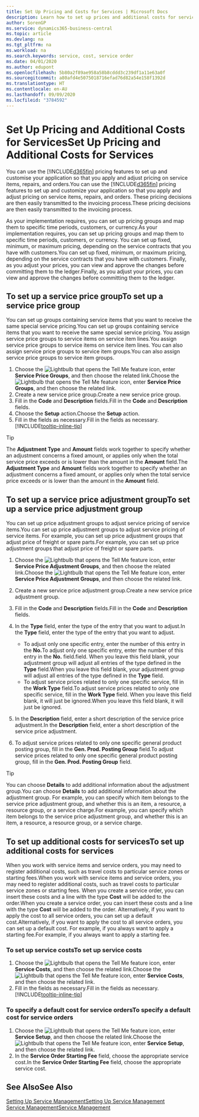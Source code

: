 ```yaml
---
title: Set Up Pricing and Costs for Services | Microsoft Docs
description: Learn how to set up prices and additional costs for services.
author: SorenGP
ms.service: dynamics365-business-central
ms.topic: article
ms.devlang: na
ms.tgt_pltfrm: na
ms.workload: na
ms.search.keywords: service, cost, service order
ms.date: 04/01/2020
ms.author: edupont
ms.openlocfilehash: 5b80a2f89ae958a58b8cddd3c239df1a11e63a0f
ms.sourcegitcommit: a80afd4e5075018716efad76d82a54e158f1392d
ms.translationtype: HT
ms.contentlocale: en-AU
ms.lasthandoff: 09/09/2020
ms.locfileid: "3784592"
---
```

# <a name="set-up-pricing-and-additional-costs-for-services"></a><span data-ttu-id="cd603-103">Set Up Pricing and Additional Costs for Services</span><span class="sxs-lookup"><span data-stu-id="cd603-103">Set Up Pricing and Additional Costs for Services</span></span>
<span data-ttu-id="cd603-104">You can use the [!INCLUDE[d365fin](includes/d365fin_md.md)] pricing features to set up and customise your application so that you apply and adjust pricing on service items, repairs, and orders.</span><span class="sxs-lookup"><span data-stu-id="cd603-104">You can use the [!INCLUDE[d365fin](includes/d365fin_md.md)] pricing features to set up and customize your application so that you apply and adjust pricing on service items, repairs, and orders.</span></span> <span data-ttu-id="cd603-105">These pricing decisions are then easily transmitted to the invoicing process.</span><span class="sxs-lookup"><span data-stu-id="cd603-105">These pricing decisions are then easily transmitted to the invoicing process.</span></span>  
  
<span data-ttu-id="cd603-106">As your implementation requires, you can set up pricing groups and map them to specific time periods, customers, or currency.</span><span class="sxs-lookup"><span data-stu-id="cd603-106">As your implementation requires, you can set up pricing groups and map them to specific time periods, customers, or currency.</span></span> <span data-ttu-id="cd603-107">You can set up fixed, minimum, or maximum pricing, depending on the service contracts that you have with customers.</span><span class="sxs-lookup"><span data-stu-id="cd603-107">You can set up fixed, minimum, or maximum pricing, depending on the service contracts that you have with customers.</span></span> <span data-ttu-id="cd603-108">Finally, as you adjust your prices, you can view and approve the changes before committing them to the ledger.</span><span class="sxs-lookup"><span data-stu-id="cd603-108">Finally, as you adjust your prices, you can view and approve the changes before committing them to the ledger.</span></span>  

## <a name="to-set-up-a-service-price-group"></a><span data-ttu-id="cd603-109">To set up a service price group</span><span class="sxs-lookup"><span data-stu-id="cd603-109">To set up a service price group</span></span>
<span data-ttu-id="cd603-110">You can set up groups containing service items that you want to receive the same special service pricing.</span><span class="sxs-lookup"><span data-stu-id="cd603-110">You can set up groups containing service items that you want to receive the same special service pricing.</span></span> <span data-ttu-id="cd603-111">You assign service price groups to service items on service item lines.</span><span class="sxs-lookup"><span data-stu-id="cd603-111">You assign service price groups to service items on service item lines.</span></span> <span data-ttu-id="cd603-112">You can also assign service price groups to service item groups.</span><span class="sxs-lookup"><span data-stu-id="cd603-112">You can also assign service price groups to service item groups.</span></span>  

1. <span data-ttu-id="cd603-113">Choose the ![Lightbulb that opens the Tell Me feature](media/ui-search/search_small.png "Tell me what you want to do") icon, enter **Service Price Groups**, and then choose the related link.</span><span class="sxs-lookup"><span data-stu-id="cd603-113">Choose the ![Lightbulb that opens the Tell Me feature](media/ui-search/search_small.png "Tell me what you want to do") icon, enter **Service Price Groups**, and then choose the related link.</span></span>  
2. <span data-ttu-id="cd603-114">Create a new service price group.</span><span class="sxs-lookup"><span data-stu-id="cd603-114">Create a new service price group.</span></span>  
3. <span data-ttu-id="cd603-115">Fill in the **Code** and **Description** fields.</span><span class="sxs-lookup"><span data-stu-id="cd603-115">Fill in the **Code** and **Description** fields.</span></span>  
4. <span data-ttu-id="cd603-116">Choose the **Setup** action.</span><span class="sxs-lookup"><span data-stu-id="cd603-116">Choose the **Setup** action.</span></span>  
2. <span data-ttu-id="cd603-117">Fill in the fields as necessary.</span><span class="sxs-lookup"><span data-stu-id="cd603-117">Fill in the fields as necessary.</span></span> [!INCLUDE[tooltip-inline-tip](includes/tooltip-inline-tip_md.md)]  

 > [!Tip]
 > <span data-ttu-id="cd603-118">The **Adjustment Type** and **Amount** fields work together to specify whether an adjustment concerns a fixed amount, or applies only when the total service price exceeds or is lower than the amount in the **Amount** field.</span><span class="sxs-lookup"><span data-stu-id="cd603-118">The **Adjustment Type** and **Amount** fields work together to specify whether an adjustment concerns a fixed amount, or applies only when the total service price exceeds or is lower than the amount in the **Amount** field.</span></span>  

## <a name="to-set-up-a-service-price-adjustment-group"></a><span data-ttu-id="cd603-119">To set up a service price adjustment group</span><span class="sxs-lookup"><span data-stu-id="cd603-119">To set up a service price adjustment group</span></span>  
<span data-ttu-id="cd603-120">You can set up price adjustment groups to adjust service pricing of service items.</span><span class="sxs-lookup"><span data-stu-id="cd603-120">You can set up price adjustment groups to adjust service pricing of service items.</span></span> <span data-ttu-id="cd603-121">For example, you can set up price adjustment groups that adjust price of freight or spare parts.</span><span class="sxs-lookup"><span data-stu-id="cd603-121">For example, you can set up price adjustment groups that adjust price of freight or spare parts.</span></span>  
  
1. <span data-ttu-id="cd603-122">Choose the ![Lightbulb that opens the Tell Me feature](media/ui-search/search_small.png "Tell me what you want to do") icon, enter **Service Price Adjustment Groups**, and then choose the related link.</span><span class="sxs-lookup"><span data-stu-id="cd603-122">Choose the ![Lightbulb that opens the Tell Me feature](media/ui-search/search_small.png "Tell me what you want to do") icon, enter **Service Price Adjustment Groups**, and then choose the related link.</span></span>  
2. <span data-ttu-id="cd603-123">Create a new service price adjustment group.</span><span class="sxs-lookup"><span data-stu-id="cd603-123">Create a new service price adjustment group.</span></span>  
3. <span data-ttu-id="cd603-124">Fill in the **Code** and **Description** fields.</span><span class="sxs-lookup"><span data-stu-id="cd603-124">Fill in the **Code** and **Description** fields.</span></span>  
4. <span data-ttu-id="cd603-125">In the **Type** field, enter the type of the entry that you want to adjust.</span><span class="sxs-lookup"><span data-stu-id="cd603-125">In the **Type** field, enter the type of the entry that you want to adjust.</span></span>  
  
    * <span data-ttu-id="cd603-126">To adjust only one specific entry, enter the number of this entry in the **No.**</span><span class="sxs-lookup"><span data-stu-id="cd603-126">To adjust only one specific entry, enter the number of this entry in the **No.**</span></span> <span data-ttu-id="cd603-127">field.</span><span class="sxs-lookup"><span data-stu-id="cd603-127">field.</span></span> <span data-ttu-id="cd603-128">When you leave this field blank, your adjustment group will adjust all entries of the type defined in the **Type** field.</span><span class="sxs-lookup"><span data-stu-id="cd603-128">When you leave this field blank, your adjustment group will adjust all entries of the type defined in the **Type** field.</span></span>  
    * <span data-ttu-id="cd603-129">To adjust service prices related to only one specific service, fill in the **Work Type** field.</span><span class="sxs-lookup"><span data-stu-id="cd603-129">To adjust service prices related to only one specific service, fill in the **Work Type** field.</span></span> <span data-ttu-id="cd603-130">When you leave this field blank, it will just be ignored.</span><span class="sxs-lookup"><span data-stu-id="cd603-130">When you leave this field blank, it will just be ignored.</span></span>  
  
5. <span data-ttu-id="cd603-131">In the **Description** field, enter a short description of the service price adjustment.</span><span class="sxs-lookup"><span data-stu-id="cd603-131">In the **Description** field, enter a short description of the service price adjustment.</span></span>  
6. <span data-ttu-id="cd603-132">To adjust service prices related to only one specific general product posting group, fill in the **Gen. Prod. Posting Group** field.</span><span class="sxs-lookup"><span data-stu-id="cd603-132">To adjust service prices related to only one specific general product posting group, fill in the **Gen. Prod. Posting Group** field.</span></span>

> [!Tip]
> <span data-ttu-id="cd603-133">You can choose **Details** to add additional information about the adjustment group.</span><span class="sxs-lookup"><span data-stu-id="cd603-133">You can choose **Details** to add additional information about the adjustment group.</span></span> <span data-ttu-id="cd603-134">For example, you can specify which item belongs to the service price adjustment group, and whether this is an item, a resource, a resource group, or a service charge.</span><span class="sxs-lookup"><span data-stu-id="cd603-134">For example, you can specify which item belongs to the service price adjustment group, and whether this is an item, a resource, a resource group, or a service charge.</span></span>  

## <a name="to-set-up-additional-costs-for-services"></a><span data-ttu-id="cd603-135">To set up additional costs for services</span><span class="sxs-lookup"><span data-stu-id="cd603-135">To set up additional costs for services</span></span>
<span data-ttu-id="cd603-136">When you work with service items and service orders, you may need to register additional costs, such as travel costs to particular service zones or starting fees.</span><span class="sxs-lookup"><span data-stu-id="cd603-136">When you work with service items and service orders, you may need to register additional costs, such as travel costs to particular service zones or starting fees.</span></span> <span data-ttu-id="cd603-137">When you create a service order, you can insert these costs and a line with the type **Cost** will be added to the order.</span><span class="sxs-lookup"><span data-stu-id="cd603-137">When you create a service order, you can insert these costs and a line with the type **Cost** will be added to the order.</span></span> <span data-ttu-id="cd603-138">Alternatively, if you want to apply the cost to all service orders, you can set up a default cost.</span><span class="sxs-lookup"><span data-stu-id="cd603-138">Alternatively, if you want to apply the cost to all service orders, you can set up a default cost.</span></span> <span data-ttu-id="cd603-139">For example, if you always want to apply a starting fee.</span><span class="sxs-lookup"><span data-stu-id="cd603-139">For example, if you always want to apply a starting fee.</span></span>
  
### <a name="to-set-up-service-costs"></a><span data-ttu-id="cd603-140">To set up service costs</span><span class="sxs-lookup"><span data-stu-id="cd603-140">To set up service costs</span></span>
1. <span data-ttu-id="cd603-141">Choose the ![Lightbulb that opens the Tell Me feature](media/ui-search/search_small.png "Tell me what you want to do") icon, enter **Service Costs**, and then choose the related link.</span><span class="sxs-lookup"><span data-stu-id="cd603-141">Choose the ![Lightbulb that opens the Tell Me feature](media/ui-search/search_small.png "Tell me what you want to do") icon, enter **Service Costs**, and then choose the related link.</span></span> 
2. <span data-ttu-id="cd603-142">Fill in the fields as necessary.</span><span class="sxs-lookup"><span data-stu-id="cd603-142">Fill in the fields as necessary.</span></span> [!INCLUDE[tooltip-inline-tip](includes/tooltip-inline-tip_md.md)]  

### <a name="to-specify-a-default-cost-for-service-orders"></a><span data-ttu-id="cd603-143">To specify a default cost for service orders</span><span class="sxs-lookup"><span data-stu-id="cd603-143">To specify a default cost for service orders</span></span>
1. <span data-ttu-id="cd603-144">Choose the ![Lightbulb that opens the Tell Me feature](media/ui-search/search_small.png "Tell me what you want to do") icon, enter **Service Setup**, and then choose the related link.</span><span class="sxs-lookup"><span data-stu-id="cd603-144">Choose the ![Lightbulb that opens the Tell Me feature](media/ui-search/search_small.png "Tell me what you want to do") icon, enter **Service Setup**, and then choose the related link.</span></span> 
2. <span data-ttu-id="cd603-145">In the **Service Order Starting Fee** field, choose the appropriate service cost.</span><span class="sxs-lookup"><span data-stu-id="cd603-145">In the **Service Order Starting Fee** field, choose the appropriate service cost.</span></span>

## <a name="see-also"></a><span data-ttu-id="cd603-146">See Also</span><span class="sxs-lookup"><span data-stu-id="cd603-146">See Also</span></span>
[<span data-ttu-id="cd603-147">Setting Up Service Management</span><span class="sxs-lookup"><span data-stu-id="cd603-147">Setting Up Service Management</span></span>](service-setup-service.md)  
[<span data-ttu-id="cd603-148">Service Management</span><span class="sxs-lookup"><span data-stu-id="cd603-148">Service Management</span></span>](service-service.md)  
